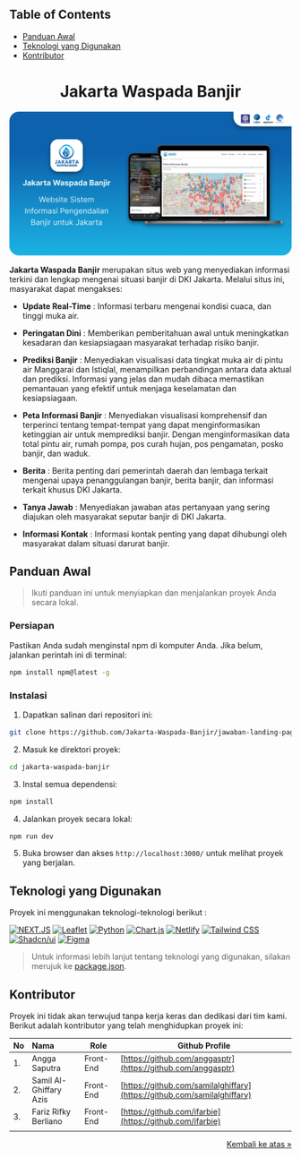 <div id="readme-to-top"/>

## Table of Contents

- [Panduan Awal](#panduan-awal)
- [Teknologi yang Digunakan](#teknologi-yang-digunakan)
- [Kontributor](#kontributor)

<div align="center">
   <h1>
    Jakarta Waspada Banjir
    </h1>
</div>

![Website Jakarta Waspada Banjir](/public/images/thumbnail-jawaban.png)

<b>Jakarta Waspada Banjir</b> merupakan situs web yang menyediakan informasi terkini dan lengkap mengenai situasi banjir di DKI Jakarta. Melalui situs ini, masyarakat dapat mengakses:

- <b>Update Real-Time</b> : Informasi terbaru mengenai kondisi cuaca, dan tinggi muka air.

- <b>Peringatan Dini</b> : Memberikan pemberitahuan awal untuk meningkatkan kesadaran dan kesiapsiagaan masyarakat terhadap risiko banjir.

- <b>Prediksi Banjir</b> : Menyediakan visualisasi data tingkat muka air di pintu air Manggarai dan Istiqlal, menampilkan perbandingan antara data aktual dan prediksi. Informasi yang jelas dan mudah dibaca memastikan pemantauan yang efektif untuk menjaga keselamatan dan kesiapsiagaan.

- <b>Peta Informasi Banjir</b> : Menyediakan visualisasi komprehensif dan terperinci tentang tempat-tempat yang dapat menginformasikan ketinggian air untuk memprediksi banjir. Dengan menginformasikan data total pintu air, rumah pompa, pos curah hujan, pos pengamatan, posko banjir, dan waduk.

- <b>Berita</b> : Berita penting dari pemerintah daerah dan lembaga terkait mengenai upaya penanggulangan banjir, berita banjir, dan informasi terkait khusus DKI Jakarta.

- <b>Tanya Jawab</b> : Menyediakan jawaban atas pertanyaan yang sering diajukan oleh masyarakat seputar banjir di DKI Jakarta.

- <b>Informasi Kontak</b> : Informasi kontak penting yang dapat dihubungi oleh masyarakat dalam situasi darurat banjir.

## Panduan Awal

> Ikuti panduan ini untuk menyiapkan dan menjalankan proyek Anda secara lokal.

### Persiapan

Pastikan Anda sudah menginstal npm di komputer Anda. Jika belum, jalankan perintah ini di terminal:

```bash
npm install npm@latest -g
```

### Instalasi

1. Dapatkan salinan dari repositori ini:

```bash
git clone https://github.com/Jakarta-Waspada-Banjir/jawaban-landing-page.git
```

2. Masuk ke direktori proyek:

```bash
cd jakarta-waspada-banjir
```

3. Instal semua dependensi:

```bash
npm install
```

4. Jalankan proyek secara lokal:

```bash
npm run dev
```

5. Buka browser dan akses `http://localhost:3000/` untuk melihat proyek yang berjalan.

## Teknologi yang Digunakan

Proyek ini menggunakan teknologi-teknologi berikut :

[![NEXT.JS](https://img.shields.io/badge/Next.JS-000000?style=for-the-badge&logo=nextdotjs&logoColor=white&labelColor=black&color=black)](https://nextjs.org/)
[![Leaflet](https://img.shields.io/badge/Leaflet.JS-199900?style=for-the-badge&logo=leaflet&logoColor=white&labelColor=199900&color=199900)](https://leafletjs.com/)
[![Python](https://img.shields.io/badge/Python-F7CC40?style=for-the-badge&logo=Python&logoColor=white&labelColor=3776AB&color=3776AB)](https://www.python.org/)
[![Chart.js](https://img.shields.io/badge/Chart.js-FF6384?style=for-the-badge&logo=chartdotjs&logoColor=white)](https://www.chartjs.org/)
[![Netlify](https://img.shields.io/badge/Netlify-00C7B7?style=for-the-badge&logo=netlify&logoColor=white&labelColor=00C7B7&color=00C7B7)](https://www.netlify.com/)
[![Tailwind CSS](https://img.shields.io/badge/Tailwind%20CSS-06B6D4?style=for-the-badge&logo=Tailwind%20CSS&logoColor=white&labelColor=06B6D4&color=06B6D4)](https://tailwindcss.com/)
[![Shadcn/ui](https://img.shields.io/badge/shadcn/ui-000000?style=for-the-badge&logo=shadcn/ui&logoColor=white&labelColor=black&color=000000)](https://ui.shadcn.com/)
[![Figma](https://img.shields.io/badge/Figma-F24E1E?style=for-the-badge&logo=Figma&logoColor=white&labelColor=F24E1E&color=F24E1E)](https://www.figma.com/)

> Untuk informasi lebih lanjut tentang teknologi yang digunakan, silakan merujuk ke
> [package.json](https://github.com/Jakarta-Waspada-Banjir/jawaban-landing-page/blob/main/package.json).

## Kontributor

Proyek ini tidak akan terwujud tanpa kerja keras dan dedikasi dari tim kami. Berikut adalah kontributor yang telah menghidupkan proyek ini:

| No  | Nama                   | Role      | Github Profile                                                           |
| :-- | :--------------------- | --------- | ------------------------------------------------------------------------ |
| 1.  | Angga Saputra          | Front-End | [https://github.com/anggasptr](https://github.com/anggasptr)             |
| 2.  | Samil Al-Ghiffary Azis | Front-End | [https://github.com/samilalghiffary](https://github.com/samilalghiffary) |
| 3.  | Fariz Rifky Berliano   | Front-End | [https://github.com/ifarbie](https://github.com/ifarbie)                 |
|     |                        |           |                                                                          |

<p align="right"><a href="#readme-to-top"> Kembali ke atas  &#187;</a></p>
